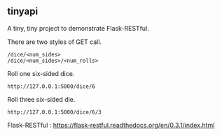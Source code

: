 ## tinyapi

A tiny, tiny project to demonstrate Flask-RESTful.

There are two styles of GET call. 
```
/dice/<num_sides>
/dice/<num_sides>/<num_rolls>
```

Roll one six-sided dice.
```
http://127.0.0.1:5000/dice/6
```

Roll three six-sided die.
```
http://127.0.0.1:5000/dice/6/3
```

Flask-RESTful : https://flask-restful.readthedocs.org/en/0.3.1/index.html
